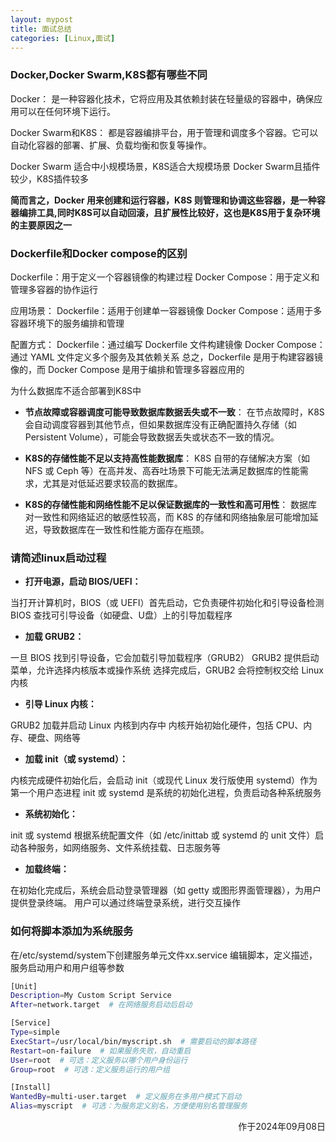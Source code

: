 ```yaml
---
layout: mypost
title: 面试总结
categories: [Linux,面试]
---
```


### Docker,Docker Swarm,K8S都有哪些不同

Docker： 是一种容器化技术，它将应用及其依赖封装在轻量级的容器中，确保应用可以在任何环境下运行。

Docker Swarm和K8S： 都是容器编排平台，用于管理和调度多个容器。它可以自动化容器的部署、扩展、负载均衡和恢复等操作。

Docker Swarm 适合中小规模场景，K8S适合大规模场景
Docker Swarm且插件较少，K8S插件较多

**简而言之，Docker 用来创建和运行容器，K8S 则管理和协调这些容器，是一种容器编排工具,同时K8S可以自动回滚，且扩展性比较好，这也是K8S用于复杂环境的主要原因之一**




### Dockerfile和Docker compose的区别

Dockerfile：用于定义一个容器镜像的构建过程
Docker Compose：用于定义和管理多容器的协作运行

应用场景：
Dockerfile：适用于创建单一容器镜像
Docker Compose：适用于多容器环境下的服务编排和管理

配置方式：
Dockerfile：通过编写 Dockerfile 文件构建镜像
Docker Compose：通过 YAML 文件定义多个服务及其依赖关系
总之，Dockerfile 是用于构建容器镜像的，而 Docker Compose 是用于编排和管理多容器应用的

为什么数据库不适合部署到K8S中

- **节点故障或容器调度可能导致数据库数据丢失或不一致**：
  在节点故障时，K8S 会自动调度容器到其他节点，但如果数据库没有正确配置持久存储（如 Persistent Volume），可能会导致数据丢失或状态不一致的情况。
  
- **K8S的存储性能不足以支持高性能数据库**：
K8S 自带的存储解决方案（如 NFS 或 Ceph 等）在高并发、高吞吐场景下可能无法满足数据库的性能需求，尤其是对低延迟要求较高的数据库。

- **K8S的存储性能和网络性能不足以保证数据库的一致性和高可用性**：
数据库对一致性和网络延迟的敏感性较高，而 K8S 的存储和网络抽象层可能增加延迟，导致数据库在一致性和性能方面存在瓶颈。



### 请简述linux启动过程

- **打开电源，启动 BIOS/UEFI：**

当打开计算机时，BIOS（或 UEFI）首先启动，它负责硬件初始化和引导设备检测
BIOS 查找可引导设备（如硬盘、U盘）上的引导加载程序

- **加载 GRUB2：**

一旦 BIOS 找到引导设备，它会加载引导加载程序（GRUB2）
GRUB2 提供启动菜单，允许选择内核版本或操作系统
选择完成后，GRUB2 会将控制权交给 Linux 内核

- **引导 Linux 内核：**

GRUB2 加载并启动 Linux 内核到内存中
内核开始初始化硬件，包括 CPU、内存、硬盘、网络等

- **加载 init（或 systemd）：**

内核完成硬件初始化后，会启动 init（或现代 Linux 发行版使用 systemd）作为第一个用户态进程
init 或 systemd 是系统的初始化进程，负责启动各种系统服务

- **系统初始化：**

init 或 systemd 根据系统配置文件（如 /etc/inittab 或 systemd 的 unit 文件）启动各种服务，如网络服务、文件系统挂载、日志服务等

- **加载终端：**

在初始化完成后，系统会启动登录管理器（如 getty 或图形界面管理器），为用户提供登录终端。
用户可以通过终端登录系统，进行交互操作



### 如何将脚本添加为系统服务

在/etc/systemd/system下创建服务单元文件xx.service
编辑脚本，定义描述，服务启动用户和用户组等参数

```bash
[Unit]
Description=My Custom Script Service
After=network.target  # 在网络服务启动后启动

[Service]
Type=simple
ExecStart=/usr/local/bin/myscript.sh  # 需要启动的脚本路径
Restart=on-failure  # 如果服务失败，自动重启
User=root  # 可选：定义服务以哪个用户身份运行
Group=root  # 可选：定义服务运行的用户组

[Install]
WantedBy=multi-user.target  # 定义服务在多用户模式下启动
Alias=myscript  # 可选：为服务定义别名，方便使用别名管理服务


```



<p align="right">作于2024年09月08日</p>